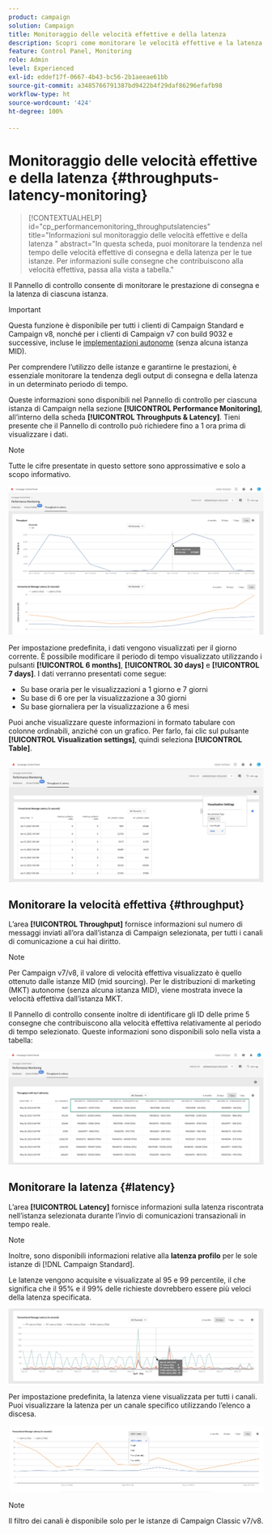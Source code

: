 ```yaml
---
product: campaign
solution: Campaign
title: Monitoraggio delle velocità effettive e della latenza
description: Scopri come monitorare le velocità effettive e la latenza delle istanze di Campaign nel Pannello di controllo.
feature: Control Panel, Monitoring
role: Admin
level: Experienced
exl-id: eddef17f-0667-4b43-bc56-2b1aeeae61bb
source-git-commit: a3485766791387bd9422b4f29daf86296efafb98
workflow-type: ht
source-wordcount: '424'
ht-degree: 100%

---
```


# Monitoraggio delle velocità effettive e della latenza {#throughputs-latency-monitoring}

>[!CONTEXTUALHELP]
>id="cp_performancemonitoring_throughputslatencies"
>title="Informazioni sul monitoraggio delle velocità effettive e della latenza "
>abstract="In questa scheda, puoi monitorare la tendenza nel tempo delle velocità effettive di consegna e della latenza per le tue istanze. Per informazioni sulle consegne che contribuiscono alla velocità effettiva, passa alla vista a tabella."

Il Pannello di controllo consente di monitorare le prestazione di consegna e la latenza di ciascuna istanza.

>[!IMPORTANT]
>
>Questa funzione è disponibile per tutti i clienti di Campaign Standard e Campaign v8, nonché per i clienti di Campaign v7 con build 9032 e successive, incluse le [implementazioni autonome](https://experienceleague.adobe.com/docs/campaign-classic/using/installing-campaign-classic/deployment-types-/standalone-deployment.html?lang=it) (senza alcuna istanza MID).

Per comprendere l’utilizzo delle istanze e garantirne le prestazioni, è essenziale monitorare la tendenza degli output di consegna e della latenza in un determinato periodo di tempo.

Queste informazioni sono disponibili nel Pannello di controllo per ciascuna istanza di Campaign nella sezione **[!UICONTROL Performance Monitoring]**, all’interno della scheda **[!UICONTROL Throughputs & Latency]**. Tieni presente che il Pannello di controllo può richiedere fino a 1 ora prima di visualizzare i dati.

>[!NOTE]
>
>Tutte le cifre presentate in questo settore sono approssimative e solo a scopo informativo.

![](assets/throughput-latencies-overview.png)

Per impostazione predefinita, i dati vengono visualizzati per il giorno corrente. È possibile modificare il periodo di tempo visualizzato utilizzando i pulsanti **[!UICONTROL 6 months]**, **[!UICONTROL 30 days]** e **[!UICONTROL 7 days]**. I dati verranno presentati come segue:
* Su base oraria per le visualizzazioni a 1 giorno e 7 giorni
* Su base di 6 ore per la visualizzazione a 30 giorni
* Su base giornaliera per la visualizzazione a 6 mesi

Puoi anche visualizzare queste informazioni in formato tabulare con colonne ordinabili, anziché con un grafico. Per farlo, fai clic sul pulsante **[!UICONTROL Visualization settings]**, quindi seleziona **[!UICONTROL Table]**.

![](assets/throughput-latencies-table.png)

## Monitorare la velocità effettiva {#throughput}

L’area **[!UICONTROL Throughput]** fornisce informazioni sul numero di messaggi inviati all’ora dall’istanza di Campaign selezionata, per tutti i canali di comunicazione a cui hai diritto.

>[!NOTE]
>
>Per Campaign v7/v8, il valore di velocità effettiva visualizzato è quello ottenuto dalle istanze MID (mid sourcing). Per le distribuzioni di marketing (MKT) autonome (senza alcuna istanza MID), viene mostrata invece la velocità effettiva dall’istanza MKT.

Il Pannello di controllo consente inoltre di identificare gli ID delle prime 5 consegne che contribuiscono alla velocità effettiva relativamente al periodo di tempo selezionato. Queste informazioni sono disponibili solo nella vista a tabella:

![](assets/throughput-latencies-top5.png)

## Monitorare la latenza {#latency}

L’area **[!UICONTROL Latency]** fornisce informazioni sulla latenza riscontrata nell’istanza selezionata durante l’invio di comunicazioni transazionali in tempo reale.

>[!NOTE]
>
>Inoltre, sono disponibili informazioni relative alla **latenza profilo** per le sole istanze di [!DNL Campaign Standard].

Le latenze vengono acquisite e visualizzate al 95 e 99 percentile, il che significa che il 95% e il 99% delle richieste dovrebbero essere più veloci della latenza specificata.

![](assets/throughput-latencies-latency.png)

Per impostazione predefinita, la latenza viene visualizzata per tutti i canali. Puoi visualizzare la latenza per un canale specifico utilizzando l’elenco a discesa.

![](assets/throughput-latencies-filter.png)

>[!NOTE]
>
>Il filtro dei canali è disponibile solo per le istanze di Campaign Classic v7/v8.
